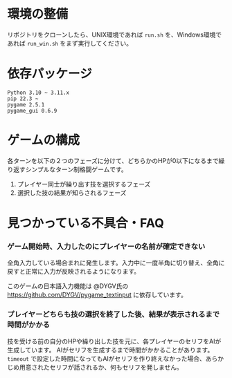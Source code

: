 # 環境の整備
リポジトリをクローンしたら、UNIX環境であれば `run.sh` を、Windows環境であれば `run_win.sh` をまず実行してください。

# 依存パッケージ
```
Python 3.10 ~ 3.11.x
pip 22.3 ~
pygame 2.5.1
pygame_gui 0.6.9
```

# ゲームの構成
各ターンを以下の２つのフェーズに分けて、どちらかのHPが0以下になるまで繰り返すシンプルなターン制格闘ゲームです。
1. プレイヤー同士が繰り出す技を選択するフェーズ
2. 選択した技の結果が知らされるフェーズ

# 見つかっている不具合・FAQ
### ゲーム開始時、入力したのにプレイヤーの名前が確定できない
全角入力している場合まれに発生します。入力中に一度半角に切り替え、全角に戻すと正常に入力が反映されるようになります。

このゲームの日本語入力機能は @DYGV氏の https://github.com/DYGV/pygame_textinput に依存しています。

### プレイヤーどちらも技の選択を終了した後、結果が表示されるまで時間がかかる
技を受ける前の自分のHPや繰り出した技を元に、各プレイヤーのセリフをAIが生成しています。
AIがセリフを生成するまで時間がかかることがあります。
`timeout` で設定した時間になってもAIがセリフを作り終えなかった場合、あらかじめ用意されたセリフが話されるか、何もセリフを発しません。